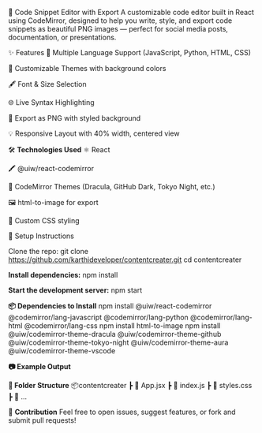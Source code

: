 🎨 Code Snippet Editor with Export
A customizable code editor built in React using CodeMirror, designed to help you write, style, and export code snippets as beautiful PNG images — perfect for social media posts, documentation, or presentations.

✨ Features
🧠 Multiple Language Support (JavaScript, Python, HTML, CSS)

🎨 Customizable Themes with background colors

🖋️ Font & Size Selection

🌐 Live Syntax Highlighting

📸 Export as PNG with styled background

💡 Responsive Layout with 40% width, centered view

🛠 **Technologies Used**
⚛️ React

🖍️ @uiw/react-codemirror

🌈 CodeMirror Themes (Dracula, GitHub Dark, Tokyo Night, etc.)

🖼️ html-to-image for export

🎨 Custom CSS styling

🚀 Setup Instructions

Clone the repo:
git clone https://github.com/karthideveloper/contentcreater.git
cd contentcreater

**Install dependencies:**
npm install

**Start the development server:**
npm start

**📦 Dependencies to Install**
npm install @uiw/react-codemirror @codemirror/lang-javascript @codemirror/lang-python @codemirror/lang-html @codemirror/lang-css
npm install html-to-image
npm install @uiw/codemirror-theme-dracula @uiw/codemirror-theme-github @uiw/codemirror-theme-tokyo-night @uiw/codemirror-theme-aura @uiw/codemirror-theme-vscode

**📷 Example Output**


**📁 Folder Structure**
📦contentcreater
 ┣ 📜 App.jsx
 ┣ 📜 index.js
 ┣ 📜 styles.css
 ┣ 📜 ...

🙌 **Contribution**
Feel free to open issues, suggest features, or fork and submit pull requests!

